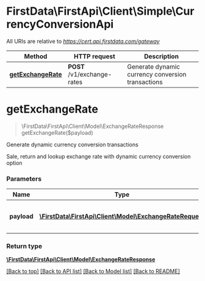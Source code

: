 # FirstData\FirstApi\Client\Simple\CurrencyConversionApi

All URIs are relative to *https://cert.api.firstdata.com/gateway*

Method | HTTP request | Description
------------- | ------------- | -------------
[**getExchangeRate**](CurrencyConversionApi.md#getExchangeRate) | **POST** /v1/exchange-rates | Generate dynamic currency conversion transactions


# **getExchangeRate**
> \FirstData\FirstApi\Client\Model\ExchangeRateResponse getExchangeRate($payload)

Generate dynamic currency conversion transactions

Sale, return and lookup exchange rate with dynamic currency conversion option

### Parameters

Name | Type | Description  | Notes
------------- | ------------- | ------------- | -------------
 **payload** | [**\FirstData\FirstApi\Client\Model\ExchangeRateRequest**](../Model/ExchangeRateRequest.md)| Dynamic currency conversion payload |

### Return type

[**\FirstData\FirstApi\Client\Model\ExchangeRateResponse**](../Model/ExchangeRateResponse.md)

[[Back to top]](#) [[Back to API list]](../../README.md#documentation-for-api-endpoints) [[Back to Model list]](../../README.md#documentation-for-models) [[Back to README]](../../README.md)

